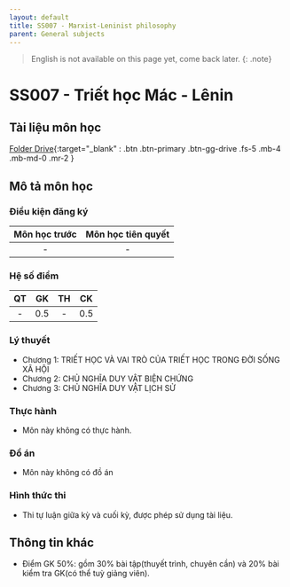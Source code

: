 ```yaml
---
layout: default
title: SS007 - Marxist-Leninist philosophy
parent: General subjects
---
```


> English is not available on this page yet, come back later.
{: .note}

# SS007 - Triết học Mác - Lênin

## Tài liệu môn học

[Folder Drive](https://drive.google.com/drive/folders/15TwGFYlUcsW1rrxEnGvRTolzB-i9XtBI?usp=sharing){:target="_blank" : .btn .btn-primary .btn-gg-drive .fs-5 .mb-4 .mb-md-0 .mr-2 }

## Mô tả môn học

### Điều kiện đăng ký

| Môn học trước| Môn học tiên quyết  |
|------|-----|
| <center> - </center>| <center>-</center>|

### Hệ số điểm

| QT   | GK  | TH  | CK  |
|------|-----|-----|-----|
| <center>-</center>| <center>0.5</center>| <center>-</center> | <center>0.5</center> |

### Lý thuyết

- Chương 1: TRIẾT HỌC VÀ VAI TRÒ CỦA TRIẾT HỌC TRONG ĐỜI SỐNG XÃ HỘI 
- Chương 2: CHỦ NGHĨA DUY VẬT BIỆN CHỨNG
- Chương 3: CHỦ NGHĨA DUY VẬT LỊCH SỬ

### Thực hành

- Môn này không có thực hành.

### Đồ án

- Môn này không có đồ án

### Hình thức thi

- Thi tự luận giữa kỳ và cuối kỳ, được phép sử dụng tài liệu.

## Thông tin khác

- Điểm GK 50%: gồm 30% bài tập(thuyết trình, chuyên cần) và 20% bài kiểm tra GK(có thể tuỳ giảng viên).